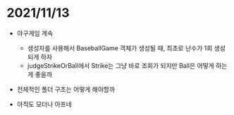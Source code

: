 # 2021/11/13

- 야구게임 계속
  - 생성자를 사용해서 BaseballGame 객체가 생성될 때, 최초로 난수가 1회 생성되게 하자
  - judgeStrikeOrBall에서 Strike는 그냥 바로 조회가 되지만 Ball은 어떻게 하는게 좋을까
- 전체적인 폴더 구조는 어떻게 해야할까



- 아직도 모더나 아프네